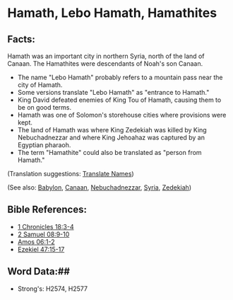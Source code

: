 # Hamath, Lebo Hamath, Hamathites #

## Facts: ##

Hamath was an important city in northern Syria, north of the land of Canaan. The Hamathites were descendants of Noah's son Canaan.

* The name "Lebo Hamath" probably refers to a mountain pass near the city of Hamath.
* Some versions translate "Lebo Hamath" as "entrance to Hamath."
* King David defeated enemies of King Tou of Hamath, causing them to be on good terms.
* Hamath was one of Solomon's storehouse cities where provisions were kept.
* The land of Hamath was where King Zedekiah was killed by King Nebuchadnezzar and where King Jehoahaz was captured by an Egyptian pharaoh.
* The term "Hamathite" could also be translated as "person from Hamath."
 

(Translation suggestions: [Translate Names](rc://en/ta/man/translate/translate-names))

(See also: [Babylon](../other/babylon.md), [Canaan](../other/canaan.md), [Nebuchadnezzar](../other/nebuchadnezzar.md), [Syria](../other/syria.md), [Zedekiah](../other/zedekiah.md))

## Bible References: ##

* [1 Chronicles 18:3-4](rc://en/tn/help/1ch/18/03)
* [2 Samuel 08:9-10](rc://en/tn/help/2sa/08/09)
* [Amos 06:1-2](rc://en/tn/help/amo/06/01)
* [Ezekiel 47:15-17](rc://en/tn/help/ezk/47/15)

## Word Data:##

* Strong's: H2574, H2577

